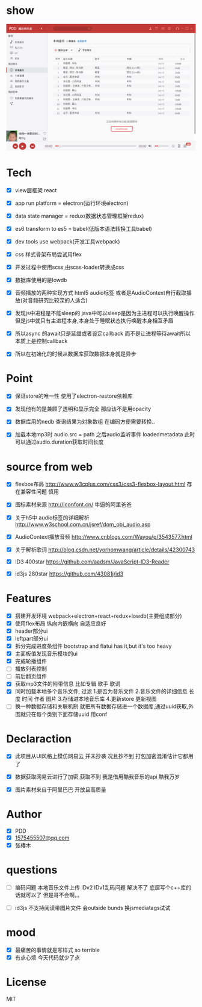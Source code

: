 # show
![img](./public/img/wangyiyun1.jpg)



# Tech
- [x] view层框架 react
- [x] app run platform = electron(运行环境electron)
- [x] data state manager = redux(数据状态管理框架redux)
- [x] es6 transform to es5 = babel(低版本语法转换工具babel)
- [x] dev tools use webpack(开发工具webpack)
- [x] css 样式骨架布局尝试用flex
- [x] 开发过程中使用scss,由scss-loader转换成css
- [x] 数据库使用的是lowdb
- [x] 音频播放的两种实现方式 html5 audio标签   或者是AudioContext自行截取播放(对音频研究比较深的人适合)
- [x] 发现js中进程是不能sleep的    java中可以sleep是因为主进程可以执行唤醒操作  但是js中就只有主进程本身,本身处于睡眠状态执行唤醒本身相互矛盾
- [x] 所以async 的await只是延缓或者设定callback  而不是让进程等待await所以本质上是控制callback
- [x] 所以在初始化的时候从数据库获取数据本身就是异步


# Point
- [x] 保证store的唯一性  使用了electron-restore依赖库
- [x] 发现他有的是兼顾了透明和显示完全  那应该不是用opacity
- [x] 数据库用的nedb  查询结果为对象数组  在编码方便需要转换..
- [x] 加载本地mp3时 audio.src = path  之后audio监听事件 loadedmetadata 此时可以通过audio.duration获取时间长度




# source from web
- [x] flexbox布局 http://www.w3cplus.com/css3/css3-flexbox-layout.html  存在兼容性问题 慎用
- [x] 图标素材来源   http://iconfont.cn/  牛逼的阿里爸爸
- [x] 关于h5中 audio标签的详细解析  http://www.w3school.com.cn/jsref/dom_obj_audio.asp
- [x] AudioContext播放音频  http://www.cnblogs.com/Wayou/p/3543577.html
- [x] 关于解析歌词   http://blog.csdn.net/yorhomwang/article/details/42300743
- [x] ID3 400star https://github.com/aadsm/JavaScript-ID3-Reader
- [x] id3js 280star https://github.com/43081j/id3


# Features
- [x] 搭建开发环境 webpack+electron+react+redux+lowdb(主要组成部分)
- [x] 使用flex布局 纵向内嵌横向  自适应良好
- [x] header部分ui
- [x] leftpart部分ui
- [x] 拆分完成进度条组件  bootstrap and flatui has it,but it's too heavy
- [x] 主面板值发现音乐模块的ui
- [x] 完成轮播组件
- [ ] 播放列表控制
- [ ] 前后翻页组件
- [x] 获取mp3文件的附带信息  比如专辑  歌手 歌词
- [x] 同时加载本地多个音乐文件,  过滤  1.是否为音乐文件  2.音乐文件的详细信息 长度 时间 作者 图片  3.存储进本地音乐库 4.更新store  更新视图
- [ ] 换一种数据存储和关联机制  就把所有数据存储进一个数据库,通过uuid获取,外围就只在每个类别下面存储uuid  用conf

# Declaraction 
- [x] 此项目从UI风格上模仿网易云  并未抄袭  况且抄不到  打包加密混淆估计它都用了  
- [x] 数据获取网易云进行了加密,获取不到  我是借用酷我音乐的api  酷我万岁
- [x] 图片素材来自于阿里巴巴  开放且高质量




# Author
- [x] PDD
- [x] 1575455507@qq.com
- [x] 张椿木

# questions
- [ ] 编码问题  本地音乐文件上传  IDv2  IDv1乱码问题  解决不了  底层写个c++库的话就可以了 但是哥不会啊。。
- [ ] id3js 不支持阅读带图片文件  会outside bunds    换jsmediatags试试


# mood
- [x] 最痛苦的事情就是写样式   so terrible
- [x] 有点心烦 今天代码就少了点

# License
  MIT 

